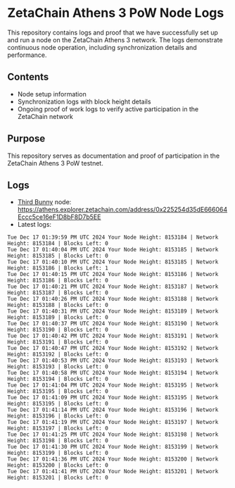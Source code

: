 # ZetaChain Athens 3 PoW Node Logs
This repository contains logs and proof that we have successfully set up and run a node on the ZetaChain Athens 3 network. The logs demonstrate continuous node operation, including synchronization details and performance.

## Contents
- Node setup information
- Synchronization logs with block height details
- Ongoing proof of work logs to verify active participation in the ZetaChain network

## Purpose
This repository serves as documentation and proof of participation in the ZetaChain Athens 3 PoW testnet.

## Logs

- [Third Bunny](https://thirdbunny.xyz/) node: https://athens.explorer.zetachain.com/address/0x225254d35dE666064Eccc5ce16eF1D8bF8D7b5EE
- Latest logs:
```
Tue Dec 17 01:39:59 PM UTC 2024 Your Node Height: 8153184 | Network Height: 8153184 | Blocks Left: 0
Tue Dec 17 01:40:04 PM UTC 2024 Your Node Height: 8153185 | Network Height: 8153185 | Blocks Left: 0
Tue Dec 17 01:40:10 PM UTC 2024 Your Node Height: 8153185 | Network Height: 8153186 | Blocks Left: 1
Tue Dec 17 01:40:15 PM UTC 2024 Your Node Height: 8153186 | Network Height: 8153186 | Blocks Left: 0
Tue Dec 17 01:40:21 PM UTC 2024 Your Node Height: 8153187 | Network Height: 8153187 | Blocks Left: 0
Tue Dec 17 01:40:26 PM UTC 2024 Your Node Height: 8153188 | Network Height: 8153188 | Blocks Left: 0
Tue Dec 17 01:40:31 PM UTC 2024 Your Node Height: 8153189 | Network Height: 8153189 | Blocks Left: 0
Tue Dec 17 01:40:37 PM UTC 2024 Your Node Height: 8153190 | Network Height: 8153190 | Blocks Left: 0
Tue Dec 17 01:40:42 PM UTC 2024 Your Node Height: 8153191 | Network Height: 8153191 | Blocks Left: 0
Tue Dec 17 01:40:47 PM UTC 2024 Your Node Height: 8153192 | Network Height: 8153192 | Blocks Left: 0
Tue Dec 17 01:40:53 PM UTC 2024 Your Node Height: 8153193 | Network Height: 8153193 | Blocks Left: 0
Tue Dec 17 01:40:58 PM UTC 2024 Your Node Height: 8153194 | Network Height: 8153194 | Blocks Left: 0
Tue Dec 17 01:41:04 PM UTC 2024 Your Node Height: 8153195 | Network Height: 8153195 | Blocks Left: 0
Tue Dec 17 01:41:09 PM UTC 2024 Your Node Height: 8153195 | Network Height: 8153195 | Blocks Left: 0
Tue Dec 17 01:41:14 PM UTC 2024 Your Node Height: 8153196 | Network Height: 8153196 | Blocks Left: 0
Tue Dec 17 01:41:19 PM UTC 2024 Your Node Height: 8153197 | Network Height: 8153197 | Blocks Left: 0
Tue Dec 17 01:41:25 PM UTC 2024 Your Node Height: 8153198 | Network Height: 8153198 | Blocks Left: 0
Tue Dec 17 01:41:30 PM UTC 2024 Your Node Height: 8153199 | Network Height: 8153199 | Blocks Left: 0
Tue Dec 17 01:41:36 PM UTC 2024 Your Node Height: 8153200 | Network Height: 8153200 | Blocks Left: 0
Tue Dec 17 01:41:41 PM UTC 2024 Your Node Height: 8153201 | Network Height: 8153201 | Blocks Left: 0
```

